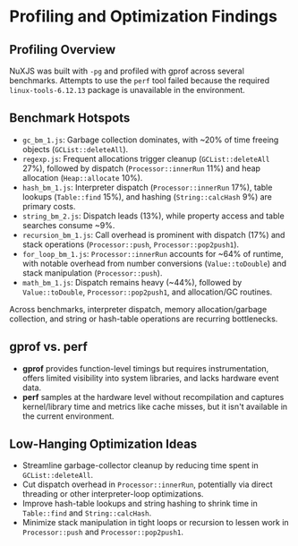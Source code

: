 # Profiling and Optimization Findings

## Profiling Overview

NuXJS was built with `-pg` and profiled with gprof across several benchmarks. Attempts to use the `perf` tool failed because the required `linux-tools-6.12.13` package is unavailable in the environment.

## Benchmark Hotspots

- `gc_bm_1.js`: Garbage collection dominates, with ~20% of time freeing objects (`GCList::deleteAll`).
- `regexp.js`: Frequent allocations trigger cleanup (`GCList::deleteAll` 27%), followed by dispatch (`Processor::innerRun` 11%) and heap allocation (`Heap::allocate` 10%).
- `hash_bm_1.js`: Interpreter dispatch (`Processor::innerRun` 17%), table lookups (`Table::find` 15%), and hashing (`String::calcHash` 9%) are primary costs.
- `string_bm_2.js`: Dispatch leads (13%), while property access and table searches consume ~9%.
- `recursion_bm_1.js`: Call overhead is prominent with dispatch (17%) and stack operations (`Processor::push`, `Processor::pop2push1`).
- `for_loop_bm_1.js`: `Processor::innerRun` accounts for ~64% of runtime, with notable overhead from number conversions (`Value::toDouble`) and stack manipulation (`Processor::push`).
- `math_bm_1.js`: Dispatch remains heavy (~44%), followed by `Value::toDouble`, `Processor::pop2push1`, and allocation/GC routines.

Across benchmarks, interpreter dispatch, memory allocation/garbage collection, and string or hash-table operations are recurring bottlenecks.

## gprof vs. perf

- **gprof** provides function-level timings but requires instrumentation, offers limited visibility into system libraries, and lacks hardware event data.
- **perf** samples at the hardware level without recompilation and captures kernel/library time and metrics like cache misses, but it isn't available in the current environment.

## Low-Hanging Optimization Ideas

- Streamline garbage-collector cleanup by reducing time spent in `GCList::deleteAll`.
- Cut dispatch overhead in `Processor::innerRun`, potentially via direct threading or other interpreter-loop optimizations.
- Improve hash-table lookups and string hashing to shrink time in `Table::find` and `String::calcHash`.
- Minimize stack manipulation in tight loops or recursion to lessen work in `Processor::push` and `Processor::pop2push1`.
